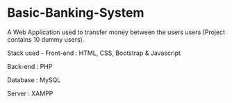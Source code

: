 # Basic-Banking-System
A Web Application used to transfer money between the users users (Project contains 10 dummy users).

Stack used -
Front-end : HTML, CSS, Bootstrap & Javascript

Back-end : PHP

Database : MySQL

Server : XAMPP
